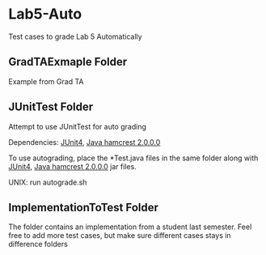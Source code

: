 # Lab5-Auto
Test cases to grade Lab 5 Automatically

## GradTAExmaple Folder
Example from Grad TA

## JUnitTest Folder
Attempt to use JUnitTest for auto grading

Dependencies: [JUnit4](https://mvnrepository.com/artifact/junit/junit/4.12), [Java hamcrest 2.0.0.0](https://mvnrepository.com/artifact/org.hamcrest/java-hamcrest/2.0.0.0)

To use autograding, place the \*Test.java files in the same folder along with [JUnit4](https://mvnrepository.com/artifact/junit/junit/4.12), [Java hamcrest 2.0.0.0](https://mvnrepository.com/artifact/org.hamcrest/java-hamcrest/2.0.0.0) jar files.

UNIX:
run autograde.sh

## ImplementationToTest Folder
The folder contains an implementation from a student last semester. Feel free to add more test cases, but make sure different cases stays in difference folders
